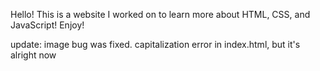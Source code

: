 Hello! This is a website I worked on to learn more about HTML, CSS, and JavaScript! Enjoy!

update: image bug was fixed. capitalization error in index.html, but it's alright now
